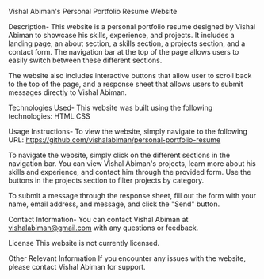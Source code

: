 Vishal Abiman's Personal Portfolio Resume Website

Description-
This website is a personal portfolio resume designed by Vishal Abiman to showcase his skills, experience, and projects. It includes a landing page, an about section, a skills section, a projects section, and a contact form. The navigation bar at the top of the page allows users to easily switch between these different sections.

The website also includes interactive buttons that allow user to scroll back to the top of the page, and a response sheet that allows users to submit messages directly to Vishal Abiman.

Technologies Used-
This website was built using the following technologies:
HTML
CSS

Usage Instructions-
To view the website, simply navigate to the following URL: https://github.com/vishalabiman/personal-portfolio-resume

To navigate the website, simply click on the different sections in the navigation bar. You can view Vishal Abiman's projects, learn more about his skills and experience, and contact him through the provided form. Use the buttons in the projects section to filter projects by category.

To submit a message through the response sheet, fill out the form with your name, email address, and message, and click the "Send" button.

Contact Information-
You can contact Vishal Abiman at vishalabiman@gmail.com with any questions or feedback.

License
This website is not currently licensed.

Other Relevant Information
If you encounter any issues with the website, please contact Vishal Abiman for support.

